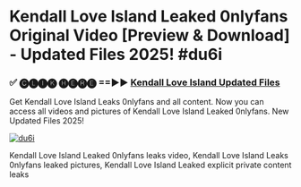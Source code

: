 # Kendall Love Island Leaked 0nlyfans Original Video [Preview & Download] - Updated Files 2025! #du6i

<h3>✅ 🅒🅛🅘🅚 🅗🅔🅡🅔 ==►► <a href="https://mediafile.pages.dev?q=Kendall+Love+Island&ref=B5R" rel="nofollow">Kendall Love Island Updated Files</a></h3>

Get Kendall Love Island Leaks 0nlyfans and all content. Now you can access all videos and pictures of Kendall Love Island Leaked 0nlyfans. New Updated Files 2025!

[![du6i](https://github.com/user-attachments/assets/f5210949-1d50-4880-9bd9-f37c6975c838)](https://mediafile.pages.dev?q=Kendall+Love+Island&ref=B5R)

Kendall Love Island Leaked 0nlyfans leaks video, Kendall Love Island Leaks 0nlyfans leaked pictures, Kendall Love Island Leaked explicit private content leaks